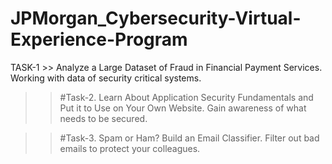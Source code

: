 # JPMorgan_Cybersecurity-Virtual-Experience-Program

TASK-1 >>
Analyze a Large Dataset of Fraud in Financial Payment Services.
Working with data of security critical systems.

>> #Task-2.
Learn About Application Security Fundamentals and Put it to Use on Your Own Website.
Gain awareness of what needs to be secured.

>> #Task-3.
Spam or Ham? Build an Email Classifier.
Filter out bad emails to protect your colleagues.
